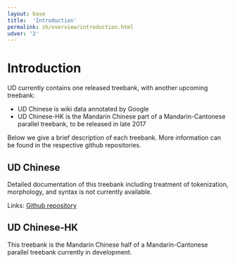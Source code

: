 ```yaml
---
layout: base
title:  'Introduction'
permalink: zh/overview/introduction.html
udver: '2'
---
```


# Introduction

UD currently contains one released treebank, with another upcoming treebank:

- UD Chinese is wiki data annotated by Google
- UD Chinese-HK is the Mandarin Chinese part of a Mandarin-Cantonese parallel treebank, to be released in late 2017

Below we give a brief description of each treebank. More information can be found in the respective github repositories.

## UD Chinese

Detailed documentation of this treebank including treatment of tokenization, morphology, and syntax is not currently available.

Links: <a href="https://github.com/UniversalDependencies/UD_Chinese/">Github repository</a>

## UD Chinese-HK

This treebank is the Mandarin Chinese half of a Mandarin-Cantonese parallel treebank currently in development.
